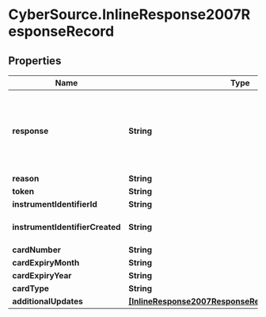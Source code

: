 # CyberSource.InlineResponse2007ResponseRecord

## Properties
Name | Type | Description | Notes
------------ | ------------- | ------------- | -------------
**response** | **String** | Valid Values:   * NAN   * NED   * ACL   * CCH   * CUR   * NUP   * UNA   * ERR   * DEC  | [optional] 
**reason** | **String** |  | [optional] 
**token** | **String** |  | [optional] 
**instrumentIdentifierId** | **String** |  | [optional] 
**instrumentIdentifierCreated** | **String** | Valid Values:   * true   * false  | [optional] 
**cardNumber** | **String** |  | [optional] 
**cardExpiryMonth** | **String** |  | [optional] 
**cardExpiryYear** | **String** |  | [optional] 
**cardType** | **String** |  | [optional] 
**additionalUpdates** | [**[InlineResponse2007ResponseRecordAdditionalUpdates]**](InlineResponse2007ResponseRecordAdditionalUpdates.md) |  | [optional] 


